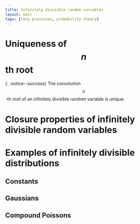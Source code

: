 ```yaml
---
title: Infinitely divisible random variables
layout: post
tags: [levy processes, probability theory]
---
```



# Uniqueness of $$n$$th root

{: .notice--success}
The convolution $$n$$-th root of an infinitely divisible random variable is unique.

# Closure properties of infinitely divisible random variables

# Examples of infinitely divisible distributions

## Constants

## Gaussians

## Compound Poissons